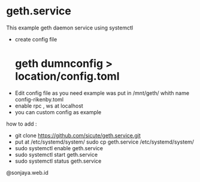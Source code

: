 # geth.service
This example geth daemon service  using systemctl 
- create config file 
  # geth dumnconfig > location/config.toml 
- Edit config file as you need  example was put in /mnt/geth/ whith name config-rikenby.toml 
- enable rpc , ws at localhost 
- you can custom config as example 

how to add : 
- git clone https://github.com/sicute/geth.service.git
- put at /etc/systemd/system/ 
  sudo cp geth.service /etc/systemd/system/
- sudo systemctl enable geth.service 
- sudo systemctl start geth.service
- sudo systemctl status geth.service
 

@sonjaya.web.id 
